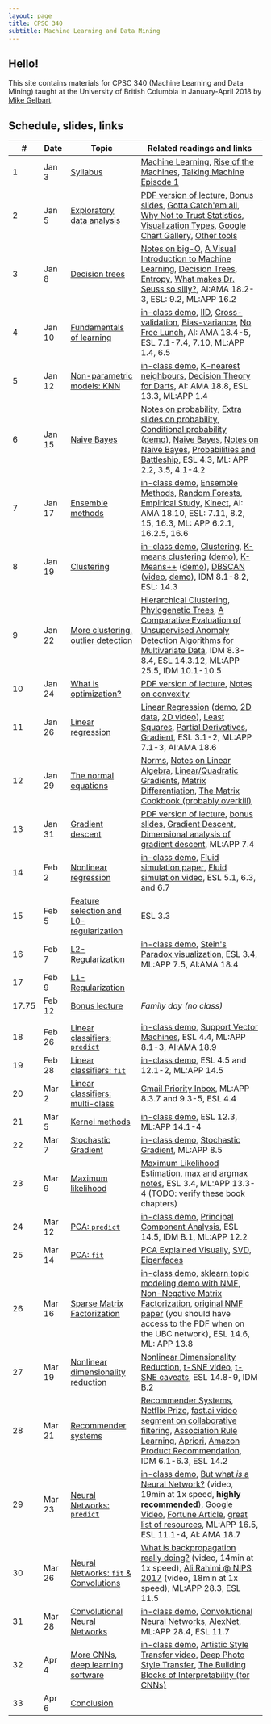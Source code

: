```yaml
---
layout: page
title: CPSC 340
subtitle: Machine Learning and Data Mining
---
```



## Hello!

This site contains materials for CPSC 340 (Machine Learning and Data Mining) 
taught at the University of British Columbia
in January-April 2018 by [Mike Gelbart](http://www.cs.ubc.ca/~mgelbart/). 


## Schedule, slides, links

| # | Date | Topic | Related readings and links | 
|---|--------|--------|---------------------------|
| 1 | Jan 3 | [Syllabus](lectures/L1.pdf?raw=1) | [Machine Learning](https://en.wikipedia.org/wiki/Machine_learning), [Rise of the Machines](http://www.economist.com/news/briefing/21650526-artificial-intelligence-scares-peopleexcessively-so-rise-machines), [Talking Machine Episode 1](http://www.thetalkingmachines.com/blog/2015/1/1/hello-world) |
| 2 | Jan 5 | [Exploratory data analysis](lectures/L2.ipynb) | [PDF version of lecture](lectures/L2.pdf?raw=1), [Bonus slides](lectures/L2bonus.pdf?raw=1), [Gotta Catch'em all](http://datagenetics.com/blog/april32016/index.html), [Why Not to Trust Statistics](https://mathwithbaddrawings.com/2016/07/13/why-not-to-trust-statistics/), [Visualization Types](http://guides.library.duke.edu/datavis/vis_types), [Google Chart Gallery](https://developers.google.com/chart/interactive/docs/gallery?hl=en), [Other tools](http://selection.datavisualization.ch/) |
| 3 | Jan 8 | [Decision trees](lectures/L3.pdf?raw=1)  | [Notes on big-O](https://www.cs.ubc.ca/~schmidtm/Courses/340-F15/notes_BigO.pdf), [A Visual Introduction to Machine Learning](http://www.r2d3.us/visual-intro-to-machine-learning-part-1), [Decision Trees](https://en.wikipedia.org/wiki/Decision_tree_learning), [Entropy](https://en.wikipedia.org/wiki/Entropy_(information_theory)), [What makes Dr. Seuss so silly?](https://www.washingtonpost.com/news/morning-mix/wp/2015/12/02/scientists-have-figured-out-what-makes-dr-seuss-so-silly/), AI:AMA 18.2-3, ESL: 9.2, ML:APP 16.2 | 
| 4 | Jan 10 | [Fundamentals of learning](lectures/L4.pdf?raw=1) | [in-class demo](lectures/L4demo.ipynb), [IID](https://en.wikipedia.org/wiki/Independent_and_identically_distributed_random_variables), [Cross-validation](https://en.wikipedia.org/wiki/Cross-validation_(statistics)), [Bias-variance](https://en.wikipedia.org/wiki/Bias%E2%80%93variance_tradeoff), [No Free Lunch](http://dml.cs.byu.edu/~cgc/docs/mldm_tools/Reading/LCG.pdf), AI: AMA 18.4-5, ESL 7.1-7.4, 7.10, ML:APP 1.4, 6.5 | 
| 5 | Jan 12 | [Non-parametric models: KNN](lectures/L5.pdf?raw=1) | [in-class demo](lectures/L5demo.ipynb), [K-nearest neighbours](https://en.wikipedia.org/wiki/K-nearest_neighbors_algorithm), [Decision Theory for Darts](http://www.datagenetics.com/blog/january12012/index.html), AI: AMA 18.8, ESL 13.3, ML:APP 1.4 | 
| 6 | Jan 15 | [Naive Bayes](lectures/L6.pdf?raw=1) | [Notes on probability](https://www.cs.ubc.ca/~schmidtm/Courses/340-F15/notes_probability.pdf), [Extra slides on probability](lectures/probability_notes.pdf), [Conditional probability](https://en.wikipedia.org/wiki/Conditional_probability) ([demo](http://setosa.io/ev/conditional-probability/)), [Naive Bayes](https://en.wikipedia.org/wiki/Naive_Bayes_classifier), [Notes on Naive Bayes](http://www.cs.ubc.ca/~schmidtm/Courses/540-F14/naiveBayes.pdf), [Probabilities and Battleship](http://datagenetics.com/blog/december32011/index.html), ESL 4.3, ML: APP 2.2, 3.5, 4.1-4.2 | 
| 7 | Jan 17 | [Ensemble methods](lectures/L7.pdf?raw=1) | [in-class demo](lectures/L7demo.ipynb), [Ensemble Methods](https://en.wikipedia.org/wiki/Ensemble_learning), [Random Forests](https://en.wikipedia.org/wiki/Random_forest), [Empirical Study](http://jmlr.org/papers/volume15/delgado14a/delgado14a.pdf), [Kinect](https://www.microsoft.com/en-us/research/wp-content/uploads/2016/02/BodyPartRecognition.pdf), AI: AMA 18.10, ESL: 7.11, 8.2, 15, 16.3, ML: APP 6.2.1, 16.2.5, 16.6 | 
| 8 | Jan 19 | [Clustering](lectures/L8.pdf?raw=1) | [in-class demo](lectures/L8demo.ipynb), [Clustering](https://en.wikipedia.org/wiki/Cluster_analysis), [K-means clustering](https://en.wikipedia.org/wiki/K-means_clustering) ([demo](https://www.naftaliharris.com/blog/visualizing-k-means-clustering/)), [K-Means++](http://ilpubs.stanford.edu:8090/778/1/2006-13.pdf) ([demo](https://www.youtube.com/watch?v=BIQDlmZDuf8)), [DBSCAN](https://en.wikipedia.org/wiki/DBSCAN) ([video](https://www.cs.ubc.ca/~schmidtm/Courses/340-F16/dbscan.mov), [demo](https://www.naftaliharris.com/blog/visualizing-dbscan-clustering/)), IDM 8.1-8.2, ESL: 14.3 | 
| 9 | Jan 22 | [More clustering, outlier detection](lectures/L9.pdf?raw=1) | [Hierarchical Clustering](https://en.wikipedia.org/wiki/Hierarchical_clustering), [Phylogenetic Trees](https://en.wikipedia.org/wiki/Phylogenetic_tree), [A Comparative Evaluation of Unsupervised Anomaly Detection Algorithms for Multivariate Data](http://journals.plos.org/plosone/article?id=10.1371%2Fjournal.pone.0152173), IDM 8.3-8.4, ESL 14.3.12, ML:APP 25.5, IDM 10.1-10.5  | 
| 10 | Jan 24 | [What is optimization?](lectures/L10.ipynb) | [PDF version of lecture](lectures/L10.pdf?raw=1), [Notes on convexity](lectures/L10_convexity.pdf?raw=d1) |
| 11 | Jan 26 | [Linear regression](lectures/L11.pdf?raw=1) | [Linear Regression](http://datagenetics.com/blog/august12013/index.html) ([demo](http://setosa.io/ev/ordinary-least-squares-regression/), [2D data](linear.mp4), [2D video](linear2.mp4)), [Least Squares](https://en.wikipedia.org/wiki/Ordinary_least_squares), [Partial Derivatives](https://en.wikipedia.org/wiki/Partial_derivative), [Gradient](https://en.wikipedia.org/wiki/Gradient), ESL 3.1-2, ML:APP 7.1-3, AI:AMA 18.6 | 
| 12 | Jan 29 | [The normal equations](lectures/L12.pdf?raw=1) | [Norms](https://en.wikipedia.org/wiki/Norm_(mathematics)), [Notes on Linear Algebra](https://www.cs.ubc.ca/~schmidtm/Documents/2009_Notes_LinearAlgebra.pdf), [Linear/Quadratic Gradients](https://www.cs.ubc.ca/~schmidtm/Courses/340-F16/linearQuadraticGradients.pdf), [Matrix Differentiation](https://atmos.washington.edu/~dennis/MatrixCalculus.pdf), [The Matrix Cookbook (probably overkill)](https://www.math.uwaterloo.ca/~hwolkowi/matrixcookbook.pdf)  |
| 13 | Jan 31 | [Gradient descent](lectures/L13.ipynb) | [PDF version of lecture](lectures/L13.pdf?raw=1), [bonus slides](lectures/L13bonus.pdf?raw=1), [Gradient Descent](https://en.wikipedia.org/wiki/Gradient_descent), [Dimensional analysis of gradient descent](http://timvieira.github.io/blog/post/2016/05/27/dimensional-analysis-of-gradient-ascent/), ML:APP 7.4 |
| 14 | Feb 2 | [Nonlinear regression](lectures/L14.pdf?raw=1) | [in-class demo](lectures/L14demo.ipynb), [Fluid simulation paper](https://www.inf.ethz.ch/personal/ladickyl/fluid_sigasia15.pdf), [Fluid simulation video](https://www.youtube.com/watch?v=kGB7Wd9CudA), ESL 5.1, 6.3, and 6.7 |  
| 15 | Feb 5 | [Feature selection and L0-regularization](lectures/L15.pdf?raw=1) | ESL 3.3 |
| 16 | Feb 7 | [L2-Regularization](lectures/L16.pdf?raw=1) | [in-class demo](lectures/L16demo.ipynb), [Stein's Paradox visualization](https://www.naftaliharris.com/blog/steinviz), ESL 3.4, ML:APP 7.5, AI:AMA 18.4 |
| 17 | Feb 9 | [L1-Regularization](lectures/L17.pdf?raw=1) | 
| 17.75  | Feb 12 | [Bonus lecture](lectures/L17_and_three_quarters.ipynb) | _Family day (no class)_ | 
| | | | |
| 18 | Feb 26 | [Linear classifiers: `predict`](lectures/L18.pdf?raw=1) | [in-class demo](lectures/L18demo.ipynb), [Support Vector Machines](https://en.wikipedia.org/wiki/Support_vector_machine), ESL 4.4, ML:APP 8.1-3, AI:AMA 18.9 | 
| 19 | Feb 28 | [Linear classifiers: `fit`](lectures/L19.pdf?raw=1) | [in-class demo](lectures/L19demo.ipynb), ESL 4.5 and 12.1-2, ML:APP 14.5 |
| 20 | Mar 2 | [Linear classifiers: multi-class](lectures/L20.pdf?raw=1) | [Gmail Priority Inbox](http://static.googleusercontent.com/media/research.google.com/en//pubs/archive/36955.pdf), ML:APP 8.3.7 and 9.3-5, ESL 4.4 |
| 21 | Mar 5 | [Kernel methods](lectures/L21.pdf?raw=1) | [in-class demo](lectures/L21demo.ipynb), ESL 12.3, ML:APP 14.1-4 
| 22 | Mar 7 | [Stochastic Gradient](lectures/L22.pdf?raw=1) | [in-class demo](lectures/L22demo.ipynb), [Stochastic Gradient](https://en.wikipedia.org/wiki/Stochastic_gradient_descent), ML:APP 8.5 |
| 23 | Mar 9 | [Maximum likelihood](lectures/L23.pdf?raw=1) | [Maximum Likelihood Estimation](https://en.wikipedia.org/wiki/Maximum_likelihood_estimation), [max and argmax notes](https://www.cs.ubc.ca/~schmidtm/Courses/540-W16/max.pdf), ESL 3.4, ML:APP 13.3-4 (TODO: verify these book chapters) 
| 24 | Mar 12 | [PCA: `predict`](lectures/L24.pdf?raw=1) | [in-class demo](lectures/L24demo.ipynb), [Principal Component Analysis](https://en.wikipedia.org/wiki/Principal_component_analysis), ESL 14.5, IDM B.1, ML:APP 12.2 | 
| 25 | Mar 14 | [PCA: `fit`](lectures/L25.pdf?raw=1) | [PCA Explained Visually](http://setosa.io/ev/principal-component-analysis), [SVD](https://en.wikipedia.org/wiki/Singular_value_decomposition), [Eigenfaces](https://en.wikipedia.org/wiki/Eigenface) |
| 26 | Mar 16 | [Sparse Matrix Factorization](lectures/L26.pdf?raw=1) | [in-class demo](lectures/L26demo.ipynb), [sklearn topic modeling demo with NMF](http://scikit-learn.org/stable/auto_examples/applications/plot_topics_extraction_with_nmf_lda.html), [Non-Negative Matrix Factorization](https://en.wikipedia.org/wiki/Non-negative_matrix_factorization), [original NMF paper](http://www.nature.com/nature/journal/v401/n6755/abs/401788a0.html) (you should have access to the PDF when on the UBC network), ESL 14.6, ML: APP 13.8 |
| 27 | Mar 19 | [Nonlinear dimensionality reduction](lectures/L27.pdf?raw=1) | [Nonlinear Dimensionality Reduction](https://en.wikipedia.org/wiki/Nonlinear_dimensionality_reduction), [t-SNE video](https://www.youtube.com/watch?v=RJVL80Gg3lA&list=UUtXKDgv1AVoG88PLl8nGXmw), [t-SNE caveats](http://distill.pub/2016/misread-tsne/), ESL 14.8-9, IDM B.2 
| 28 | Mar 21 | [Recommender systems](lectures/L28.pdf?raw=1) | [Recommender Systems](https://en.wikipedia.org/wiki/Recommender_system), [Netflix Prize](https://en.wikipedia.org/wiki/Netflix_Prize), [fast.ai video segment on collaborative filtering](https://www.youtube.com/watch?v=V2h3IOBDvrA&feature=youtu.be&t=5761), [Association Rule Learning](https://en.wikipedia.org/wiki/Association_rule_learning), [Apriori](https://en.wikipedia.org/wiki/Apriori_algorithm), [Amazon Product Recommendation](https://www.cs.umd.edu/~samir/498/Amazon-Recommendations.pdf), IDM 6.1-6.3, ESL 14.2  |
| 29 | Mar 23 | [Neural Networks: `predict`](lectures/L29.pdf?raw=1) | [in-class demo](lectures/L29demo.ipynb), [But what *is* a Neural Network?](https://www.youtube.com/watch?v=aircAruvnKk&list=PLZHQObOWTQDNU6R1_67000Dx_ZCJB-3pi) (video, 19min at 1x speed, **highly recommended**), [Google Video](https://www.youtube.com/watch?v=bHvf7Tagt18), [Fortune Article](http://fortune.com/ai-artificial-intelligence-deep-machine-learning/), [great list of resources](https://github.com/ChristosChristofidis/awesome-deep-learning), ML:APP 16.5, ESL 11.1-4, AI: AMA 18.7  
| 30 | Mar 26 | [Neural Networks: `fit` & Convolutions](lectures/L30.pdf?raw=1) | [What is backpropagation really doing?](https://www.youtube.com/watch?v=Ilg3gGewQ5U) (video, 14min at 1x speed), [Ali Rahimi @ NIPS 2017](https://youtu.be/Qi1Yry33TQE?t=3m) (video, 18min at 1x speed), ML:APP 28.3, ESL 11.5 | 
| 31 | Mar 28 | [Convolutional Neural Networks](lectures/L31.pdf?raw=1) | [in-class demo](lectures/L31demo.ipynb), [Convolutional Neural Networks](https://en.wikipedia.org/wiki/Convolutional_neural_network), [AlexNet](https://papers.nips.cc/paper/4824-imagenet-classification-with-deep-convolutional-neural-networks.pdf), ML:APP 28.4, ESL 11.7 |
| 32 | Apr 4  | [More CNNs, deep learning software](lectures/L32.pdf?raw=1)  | [in-class demo](lectures/L32demo.ipynb), [Artistic Style Transfer video](https://www.youtube.com/watch?v=Uxax5EKg0zA), [Deep Photo Style Transfer](https://github.com/luanfujun/deep-photo-styletransfer), [The Building Blocks of Interpretability (for CNNs)](https://distill.pub/2018/building-blocks/) | 
| 33 | Apr 6  | [Conclusion](lectures/L33.pdf?raw=1)  | |
